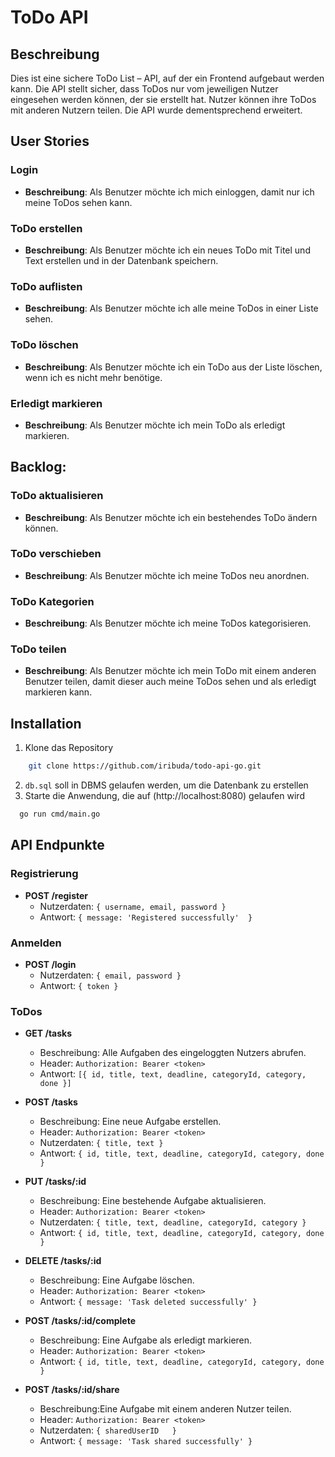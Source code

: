 # ToDo API
## Beschreibung
Dies ist eine sichere ToDo List – API, auf der ein Frontend aufgebaut werden kann. Die API stellt sicher, dass ToDos nur vom jeweiligen Nutzer eingesehen werden können, der sie erstellt hat. Nutzer können ihre ToDos mit anderen Nutzern teilen. Die API wurde dementsprechend erweitert.

## User Stories
### Login
- **Beschreibung**: Als Benutzer möchte ich mich einloggen, damit nur ich meine ToDos sehen kann.
### ToDo erstellen
- **Beschreibung**: Als Benutzer möchte ich ein neues ToDo mit Titel und Text erstellen und in der Datenbank speichern.
### ToDo auflisten
- **Beschreibung**: Als Benutzer möchte ich alle meine ToDos in einer Liste sehen.
### ToDo löschen
- **Beschreibung**: Als Benutzer möchte ich ein ToDo aus der Liste löschen, wenn ich es nicht mehr benötige.
### Erledigt markieren
- **Beschreibung**: Als Benutzer möchte ich mein ToDo als erledigt markieren.

## Backlog:
### ToDo aktualisieren
- **Beschreibung**: Als Benutzer möchte ich ein bestehendes ToDo ändern können.
### ToDo verschieben
- **Beschreibung**: Als Benutzer möchte ich meine ToDos neu anordnen.
### ToDo Kategorien
- **Beschreibung**: Als Benutzer möchte ich meine ToDos kategorisieren.
### ToDo teilen
- **Beschreibung**: Als Benutzer möchte ich mein ToDo mit einem anderen Benutzer teilen, damit dieser auch meine ToDos sehen und als erledigt markieren kann.

## Installation
1. Klone das Repository
```bash
    git clone https://github.com/iribuda/todo-api-go.git
```
2. `db.sql` soll in DBMS gelaufen werden, um die Datenbank zu erstellen
3. Starte die Anwendung, die auf (http://localhost:8080) gelaufen wird
```bash
  go run cmd/main.go
```

## API Endpunkte

### Registrierung
- **POST /register**
  - Nutzerdaten: `{ username, email, password }`
  - Antwort: `{ message: 'Registered successfully'  }`

### Anmelden
- **POST /login**
  - Nutzerdaten: `{ email, password }`
  - Antwort: `{ token }`

### ToDos
- **GET /tasks**
  - Beschreibung: Alle Aufgaben des eingeloggten Nutzers abrufen.
  - Header: `Authorization: Bearer <token>`
  - Antwort: `[{ id, title, text, deadline, categoryId, category, done }]`

- **POST /tasks**
  - Beschreibung: Eine neue Aufgabe erstellen.
  - Header: `Authorization: Bearer <token>`
  - Nutzerdaten: `{ title, text }`
  - Antwort: `{ id, title, text, deadline, categoryId, category, done }`

- **PUT /tasks/:id**
  - Beschreibung: Eine bestehende Aufgabe aktualisieren.
  - Header: `Authorization: Bearer <token>`
  - Nutzerdaten: `{ title, text, deadline, categoryId, category }`
  - Antwort: `{ id, title, text, deadline, categoryId, category, done }`

- **DELETE /tasks/:id**
  - Beschreibung: Eine Aufgabe löschen.
  - Header: `Authorization: Bearer <token>`
  - Antwort: `{ message: 'Task deleted successfully' }`

- **POST /tasks/:id/complete**
  - Beschreibung: Eine Aufgabe als erledigt markieren.
  - Header: `Authorization: Bearer <token>`
  - Antwort: `{ id, title, text, deadline, categoryId, category, done }`

- **POST /tasks/:id/share**
  - Beschreibung:Eine Aufgabe mit einem anderen Nutzer teilen.
  - Header: `Authorization: Bearer <token>`
  - Nutzerdaten: `{ sharedUserID   }`
  - Antwort: `{ message: 'Task shared successfully' }`

